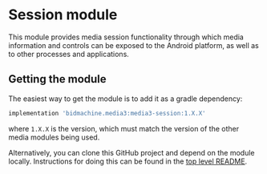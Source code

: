 # Session module

This module provides media session functionality through which media information
and controls can be exposed to the Android platform, as well as to other
processes and applications.

## Getting the module

The easiest way to get the module is to add it as a gradle dependency:

```gradle
implementation 'bidmachine.media3:media3-session:1.X.X'
```

where `1.X.X` is the version, which must match the version of the other media
modules being used.

Alternatively, you can clone this GitHub project and depend on the module
locally. Instructions for doing this can be found in the [top level README][].

[top level README]: ../../README.md
